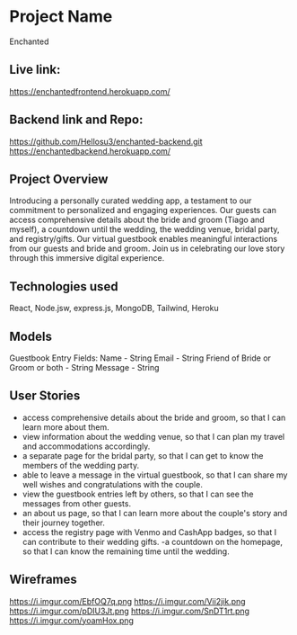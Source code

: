 # Project Name
 
 Enchanted

## Live link: 

https://enchantedfrontend.herokuapp.com/

## Backend link and Repo: 

https://github.com/Hellosu3/enchanted-backend.git
https://enchantedbackend.herokuapp.com/

## Project Overview

Introducing a personally curated wedding app, a testament to our commitment to personalized and engaging experiences. Our guests can access comprehensive details about the bride and groom (Tiago and myself), a countdown until the wedding, the wedding venue, bridal party, and registry/gifts. Our virtual guestbook enables meaningful interactions from our guests and bride and groom. Join us in celebrating our love story through this immersive digital experience.

## Technologies used

React, Node.jsw, express.js, MongoDB, Tailwind, Heroku

## Models
Guestbook Entry
Fields:
Name - String
Email - String
Friend of Bride or Groom or both - String
Message - String

## User Stories
- access comprehensive details about the bride and groom, so that I can learn more about them.
- view information about the wedding venue, so that I can plan my travel and accommodations accordingly.
- a separate page for the bridal party, so that I can get to know the members of the wedding party.
- able to leave a message in the virtual guestbook, so that I can share my well wishes and congratulations with the couple.
- view the guestbook entries left by others, so that I can see the messages from other guests.
- an about us page, so that I can learn more about the couple's story and their journey together.
- access the registry page with Venmo and CashApp badges, so that I can contribute to their wedding gifts.
-a countdown on the homepage, so that I can know the remaining time until the wedding.



## Wireframes
https://i.imgur.com/EbfOQ7q.png
https://i.imgur.com/Vii2jik.png
https://i.imgur.com/pDIU3Jt.png
https://i.imgur.com/SnDT1rt.png
https://i.imgur.com/yoamHox.png

